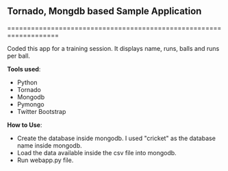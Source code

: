 ## Tornado, Mongdb based Sample Application ##
===================================================================

Coded this app for a training session. It displays name, runs, balls and runs per ball.

**Tools used**:

- Python
- Tornado
- Mongodb
- Pymongo
- Twitter Bootstrap

**How to Use**:

- Create the database inside mongodb. I used "cricket" as the database name inside mongodb.
- Load the data available inside the csv file into mongodb.
- Run webapp.py file.  




